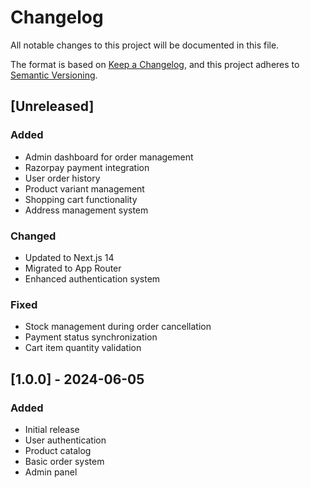 # Changelog

All notable changes to this project will be documented in this file.

The format is based on [Keep a Changelog](https://keepachangelog.com/en/1.0.0/),
and this project adheres to [Semantic Versioning](https://semver.org/spec/v2.0.0.html).

## [Unreleased]

### Added
- Admin dashboard for order management
- Razorpay payment integration
- User order history
- Product variant management
- Shopping cart functionality
- Address management system

### Changed
- Updated to Next.js 14
- Migrated to App Router
- Enhanced authentication system

### Fixed
- Stock management during order cancellation
- Payment status synchronization
- Cart item quantity validation

## [1.0.0] - 2024-06-05

### Added
- Initial release
- User authentication
- Product catalog
- Basic order system
- Admin panel